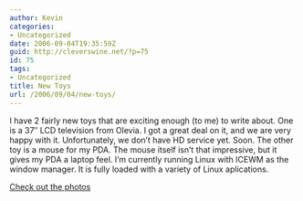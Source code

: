 ```yaml
---
author: Kevin
categories:
- Uncategorized
date: 2006-09-04T19:35:59Z
guid: http://cleverswine.net/?p=75
id: 75
tags:
- Uncategorized
title: New Toys
url: /2006/09/04/new-toys/
---
```


I have 2 fairly new toys that are exciting enough (to me) to write about. One is a 37&#8243; LCD television from Olevia. I got a great deal on it, and we are very happy with it. Unfortunately, we don&#8217;t have HD service yet. Soon. The other toy is a mouse for my PDA. The mouse itself isn&#8217;t that impressive, but it gives my PDA a laptop feel. I&#8217;m currently running Linux with ICEWM as the window manager. It is fully loaded with a variety of Linux aplications.

[Check out the photos](http://www.flickr.com/photos/cleverswine/)